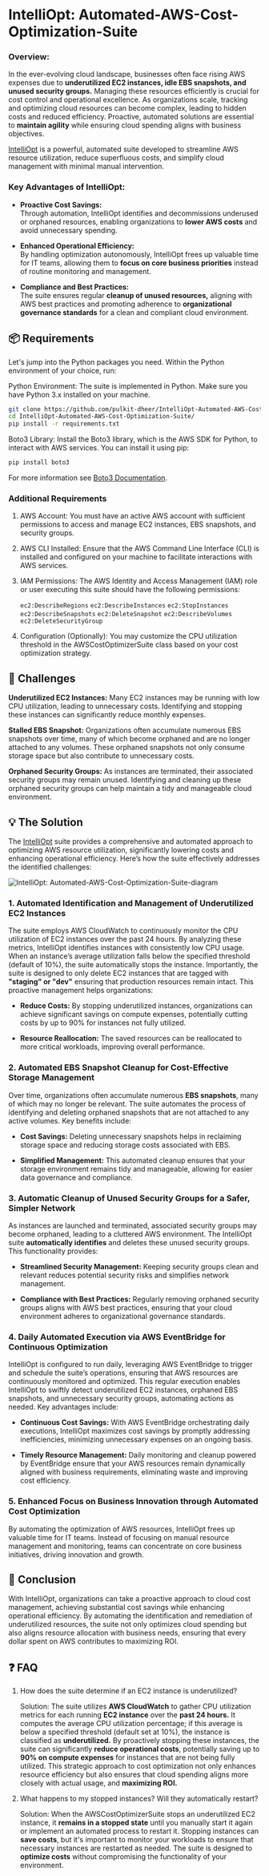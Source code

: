 # IntelliOpt: Automated-AWS-Cost-Optimization-Suite

### Overview:
In the ever-evolving cloud landscape, businesses often face rising AWS expenses due to **underutilized EC2 instances, idle EBS snapshots, and unused security groups.** Managing these resources efficiently is crucial for cost control and operational excellence. As organizations scale, tracking and optimizing cloud resources can become complex, leading to hidden costs and reduced efficiency. Proactive, automated solutions are essential to **maintain agility** while ensuring cloud spending aligns with business objectives.

[IntelliOpt](https://github.com/pulkit-dheer/IntelliOpt-Automated-AWS-Cost-Optimization-Suite.git) is a powerful, automated suite developed to streamline AWS resource utilization, reduce superfluous costs, and simplify cloud management with minimal manual intervention.

### Key Advantages of IntelliOpt:

- **Proactive Cost Savings:**  
   Through automation, IntelliOpt identifies and decommissions underused or orphaned resources, enabling organizations to **lower AWS costs** and avoid unnecessary spending.

- **Enhanced Operational Efficiency:**  
   By handling optimization autonomously, IntelliOpt frees up valuable time for IT teams, allowing them to **focus on core business priorities** instead of routine monitoring and management.

- **Compliance and Best Practices:**  
   The suite ensures regular **cleanup of unused resources,** aligning with AWS best practices and promoting adherence to **organizational governance standards** for a clean and compliant cloud environment.


## 📦 Requirements

Let's jump into the Python packages you need. Within the Python environment of your choice, run:

Python Environment: The suite is implemented in Python. Make sure you have Python 3.x installed on your machine.


```bash
git clone https://github.com/pulkit-dheer/IntelliOpt-Automated-AWS-Cost-Optimization-Suite.git
cd IntelliOpt-Automated-AWS-Cost-Optimization-Suite/
pip install -r requirements.txt
```

Boto3 Library: Install the Boto3 library, which is the AWS SDK for Python, to interact with AWS services. You can install it using pip:

```bash
pip install boto3
```
For more information see [Boto3 Documentation](https://boto3.amazonaws.com/v1/documentation/api/latest/index.html).

### Additional Requirements

1. AWS Account: You must have an active AWS account with sufficient permissions to access and manage EC2 instances, EBS snapshots, and security groups.

2. AWS CLI Installed: Ensure that the AWS Command Line Interface (CLI) is installed and configured on your machine to facilitate interactions with AWS services.

3. IAM Permissions: The AWS Identity and Access Management (IAM) role or user executing this suite should have the following permissions:

    `ec2:DescribeRegions` 
    `ec2:DescribeInstances`
    `ec2:StopInstances`
    `ec2:DescribeSnapshots`
    `ec2:DeleteSnapshot`
    `ec2:DescribeVolumes`
    `ec2:DeleteSecurityGroup`


4. Configuration (Optionally): You may customize the CPU utilization threshold in the AWSCostOptimizerSuite class based on your cost optimization strategy. 





## 🎯 Challenges
**Underutilized EC2 Instances:** Many EC2 instances may be running with low CPU utilization, leading to unnecessary costs. Identifying and stopping these instances can significantly reduce monthly expenses.

**Stalled EBS Snapshot:** Organizations often accumulate numerous EBS snapshots over time, many of which become orphaned and are no longer attached to any volumes. These orphaned snapshots not only consume storage space but also contribute to unnecessary costs.

**Orphaned Security Groups:** As instances are terminated, their associated security groups may remain unused. Identifying and cleaning up these orphaned security groups can help maintain a tidy and manageable cloud environment.


## 💡 The Solution

The [IntelliOpt](https://github.com/pulkit-dheer/IntelliOpt-Automated-AWS-Cost-Optimization-Suite.git) suite provides a comprehensive and automated approach to optimizing AWS resource utilization, significantly lowering costs and enhancing operational efficiency. Here’s how the suite effectively addresses the identified challenges:



![IntelliOpt: Automated-AWS-Cost-Optimization-Suite-diagram](https://github.com/pulkit-dheer/IntelliOpt-Automated-AWS-Cost-Optimization-Suite/blob/main/_assets/Aws_cost_optimization_suite_diagram.png)


### 1. Automated Identification and Management of Underutilized EC2 Instances

The suite employs AWS CloudWatch to continuously monitor the CPU utilization of EC2 instances over the past 24 hours. By analyzing these metrics, IntelliOpt identifies instances with consistently low CPU usage. When an instance’s average utilization falls below the specified threshold (default of 10%), the suite automatically stops the instance. Importantly, the suite is designed to only delete EC2 instances that are tagged with **"staging" or "dev"** ensuring that production resources remain intact. This proactive management helps organizations:

- **Reduce Costs:** By stopping underutilized instances, organizations can achieve significant savings on compute expenses, potentially cutting costs by up to 90% for instances not fully utilized.

- **Resource Reallocation:** The saved resources can be reallocated to more critical workloads, improving overall performance.

### 2. Automated EBS Snapshot Cleanup for Cost-Effective Storage Management

Over time, organizations often accumulate numerous **EBS snapshots**, many of which may no longer be relevant. The suite automates the process of identifying and deleting orphaned snapshots that are not attached to any active volumes. Key benefits include:

- **Cost Savings:** Deleting unnecessary snapshots helps in reclaiming storage space and reducing storage costs associated with EBS.

- **Simplified Management:** This automated cleanup ensures that your storage environment remains tidy and manageable, allowing for easier data governance and compliance.

### 3. Automatic Cleanup of Unused Security Groups for a Safer, Simpler Network

As instances are launched and terminated, associated security groups may become orphaned, leading to a cluttered AWS environment. The IntelliOpt suite **automatically identifies** and deletes these unused security groups. This functionality provides:

- **Streamlined Security Management:** Keeping security groups clean and relevant reduces potential security risks and simplifies network management.

- **Compliance with Best Practices:** Regularly removing orphaned security groups aligns with AWS best practices, ensuring that your cloud environment adheres to organizational governance standards.


### 4. Daily Automated Execution via AWS EventBridge for Continuous Optimization
IntelliOpt is configured to run daily, leveraging AWS EventBridge to trigger and schedule the suite’s operations, ensuring that AWS resources are continuously monitored and optimized. This regular execution enables IntelliOpt to swiftly detect underutilized EC2 instances, orphaned EBS snapshots, and unnecessary security groups, automating actions as needed. Key advantages include:

- **Continuous Cost Savings:** With AWS EventBridge orchestrating daily executions, IntelliOpt maximizes cost savings by promptly addressing inefficiencies, minimizing unnecessary expenses on an ongoing basis.

- **Timely Resource Management:** Daily monitoring and cleanup powered by EventBridge ensure that your AWS resources remain dynamically aligned with business requirements, eliminating waste and improving cost efficiency.


### 5. Enhanced Focus on Business Innovation through Automated Cost Optimization

By automating the optimization of AWS resources, IntelliOpt frees up valuable time for IT teams. Instead of focusing on manual resource management and monitoring, teams can concentrate on core business initiatives, driving innovation and growth.



## 🏁 Conclusion
With IntelliOpt, organizations can take a proactive approach to cloud cost management, achieving substantial cost savings while enhancing operational efficiency. By automating the identification and remediation of underutilized resources, the suite not only optimizes cloud spending but also aligns resource allocation with business needs, ensuring that every dollar spent on AWS contributes to maximizing ROI.







## ❓ FAQ
1. How does the suite determine if an EC2 instance is underutilized?

    Solution: The suite utilizes **AWS CloudWatch** to gather CPU utilization metrics for each running **EC2 instance** over the **past 24 hours.** It computes the average CPU utilization percentage; if this average is below a specified threshold (default set at 10%), the instance is classified as **underutilized.** By proactively stopping these instances, the suite can significantly **reduce operational costs**, potentially saving up to **90% on compute expenses** for instances that are not being fully utilized. This strategic approach to cost optimization not only enhances resource efficiency but also ensures that cloud spending aligns more closely with actual usage, and **maximizing ROI.**

2. What happens to my stopped instances? Will they automatically restart?

    Solution: When the AWSCostOptimizerSuite stops an underutilized EC2 instance, it **remains in a stopped state** until you manually start it again or implement an automated process to restart it. Stopping instances can **save costs**, but it's important to monitor your workloads to ensure that necessary instances are restarted as needed. The suite is designed to **optimize costs** without compromising the functionality of your environment.

